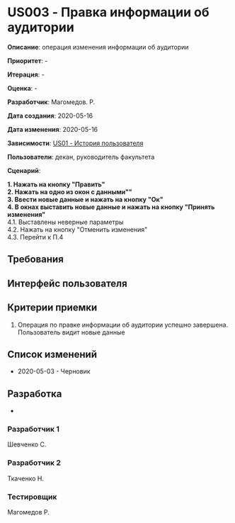 ﻿# US003 - Правка информации об аудитории

**Описание**: операция изменения информации об аудитории

**Приоритет**: -

**Итерация**: -

**Оценка**: -

**Разработчик**: Магомедов. Р.

**Дата создания**: 2020-05-16

**Дата изменения**: 2020-05-16

**Зависимости**:  [US01 - История пользователя](User_Story.md)

**Пользователи**: декан, руководитель факультета

**Сценарий**:

**1. Нажать на кнопку "Править"**\
**2. Нажать на одно из окон с данными""**\
**3. Ввести новые данные и нажать на кнопку "Ок"**\
**4. В окнах выставить новые данные и нажать на кнопку "Принять изменения"**\
       4.1. Выставлены неверные параметры\
       4.2. Нажать на кнопку "Отменить изменения"\
       4.3. Перейти к П.4


## Требования


## Интерфейс пользователя


## Критерии приемки
1. Операция по правке информации об аудитории успешно завершена. Пользователь видит новые данные
## Список изменений
- 2020-05-03 - Черновик

## Разработка
-

### Разработчик 1
Шевченко С.
### Разработчик 2
Ткаченко Н.
### Тестировщик
Магомедов Р.
